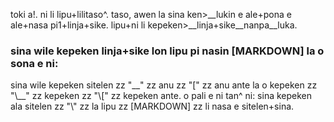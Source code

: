 toki a!. ni li lipu+lilitaso^. taso, awen la sina ken>\_\_lukin e ale+pona e ale+nasa pi1+linja+sike. lipu+ni li kepeken>\_\_linja+sike\_\_nanpa\_\_luka.

### sina wile kepeken linja+sike lon lipu pi nasin \[MARKDOWN] la o sona e ni:
sina wile kepeken sitelen zz "\_\_" zz anu zz "\[" zz anu ante la o kepeken zz "\\\_\_" zz kepeken zz "\\\[" zz kepeken ante. o pali e ni tan^ ni: sina kepeken ala sitelen zz "\\" zz la lipu zz [MARKDOWN] zz li nasa e sitelen+sina.
